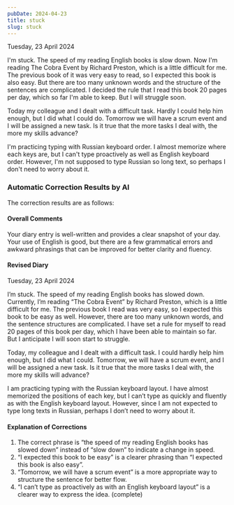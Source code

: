 ```yaml
---
pubDate: 2024-04-23
title: stuck
slug: stuck
---
```


Tuesday, 23 April 2024

I'm stuck. The speed of my reading English books is slow down. Now I'm reading The Cobra Event by Richard Preston, which is a little difficult for me. The previous book of it was very easy to read, so I expected this book is also easy. But there are too many unknown words and the structure of the sentences are complicated. I decided the rule that I read this book 20 pages per day, which so far I'm able to keep. But I will struggle soon.

Today my colleague and I dealt with a difficult task. Hardly I could help him enough, but I did what I could do. Tomorrow we will have a scrum event and I will be assigned a new task. Is it true that the more tasks I deal with, the more my skills advance?

I'm practicing typing with Russian keyboard order. I almost memorize where each keys are, but I can't type proactively as well as English keyboard order. However, I'm not supposed to type Russian so long text, so perhaps I don't need to worry about it.

### Automatic Correction Results by AI
The correction results are as follows:

#### Overall Comments
Your diary entry is well-written and provides a clear snapshot of your day. Your use of English is good, but there are a few grammatical errors and awkward phrasings that can be improved for better clarity and fluency.

#### Revised Diary
Tuesday, 23 April 2024

I’m stuck. The speed of my reading English books has slowed down. Currently, I’m reading “The Cobra Event” by Richard Preston, which is a little difficult for me. The previous book I read was very easy, so I expected this book to be easy as well. However, there are too many unknown words, and the sentence structures are complicated. I have set a rule for myself to read 20 pages of this book per day, which I have been able to maintain so far. But I anticipate I will soon start to struggle.

Today, my colleague and I dealt with a difficult task. I could hardly help him enough, but I did what I could. Tomorrow, we will have a scrum event, and I will be assigned a new task. Is it true that the more tasks I deal with, the more my skills will advance?

I am practicing typing with the Russian keyboard layout. I have almost memorized the positions of each key, but I can’t type as quickly and fluently as with the English keyboard layout. However, since I am not expected to type long texts in Russian, perhaps I don’t need to worry about it.

#### Explanation of Corrections
1. The correct phrase is “the speed of my reading English books has slowed down” instead of “slow down” to indicate a change in speed.
2. “I expected this book to be easy” is a clearer phrasing than “I expected this book is also easy”.
3. “Tomorrow, we will have a scrum event” is a more appropriate way to structure the sentence for better flow.
4. “I can’t type as proactively as with an English keyboard layout” is a clearer way to express the idea. (complete)